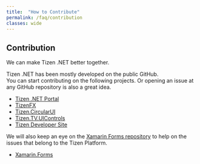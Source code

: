 ```yaml
---
title:  "How to Contribute"
permalink: /faq/contribution
classes: wide
---
```


## Contribution
We can make Tizen .NET better together.<br/>

Tizen .NET has been mostly developed on the public GitHub.<br/>
You can start contributing on the following projects.
Or opening an issue at any GitHub repository is also a great idea.

  - [Tizen .NET Portal](https://github.com/Samsung/Tizen.NET/)
  - [TizenFX](https://github.com/Samsung/TizenFX/)
  - [Tizen.CircularUI](https://github.com/Samsung/Tizen.CircularUI/)
  - [Tizen.TV.UIControls](https://github.com/Samsung/Tizen.TV.UIControls/)
  - [Tizen Developer Site](https://github.com/Samsung/tizen-docs/)

We will also keep an eye on the [Xamarin Forms repository](https://github.com/xamarin/Xamarin.Forms) to help on the issues that belong to the Tizen Platform.
  - [Xamarin.Forms](https://github.com/xamarin/Xamarin.Forms)
